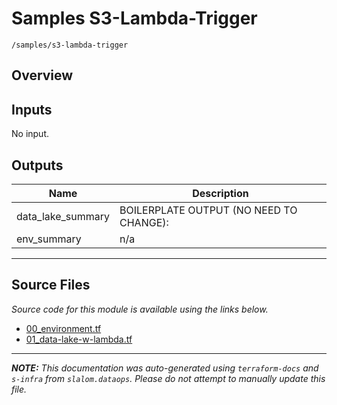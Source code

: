 
# Samples S3-Lambda-Trigger

`/samples/s3-lambda-trigger`

## Overview


## Inputs

No input.

## Outputs

| Name | Description |
|------|-------------|
| data\_lake\_summary | BOILERPLATE OUTPUT (NO NEED TO CHANGE): |
| env\_summary | n/a |

---------------------

## Source Files

_Source code for this module is available using the links below._

* [00_environment.tf](https://github.com/slalom-ggp/dataops-infra/tree/master//samples/s3-lambda-trigger/00_environment.tf)
* [01_data-lake-w-lambda.tf](https://github.com/slalom-ggp/dataops-infra/tree/master//samples/s3-lambda-trigger/01_data-lake-w-lambda.tf)

---------------------

_**NOTE:** This documentation was auto-generated using
`terraform-docs` and `s-infra` from `slalom.dataops`.
Please do not attempt to manually update this file._
